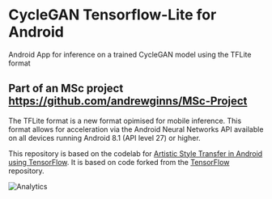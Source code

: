 # CycleGAN Tensorflow-Lite for Android

Android App for inference on a trained CycleGAN model using the TFLite format

## Part of an MSc project https://github.com/andrewginns/MSc-Project

The TFLite format is a new format opimised for mobile inference. This format allows for acceleration via the Android Neural Networks API available on all devices running Android 8.1 (API level 27) or higher.

This repository is based on the codelab for [Artistic Style Transfer in Android using TensorFlow](https://codelabs.developers.google.com/codelabs/tensorflow-style-transfer-android/). It
is based on code forked from the [TensorFlow](https://github.com/tensorflow/tensorflow) repository.

![Analytics](https://maps-ga-beacon.appspot.com/UA-12846745-20/tensorflow-style-transfer-android/readme?pixel)
